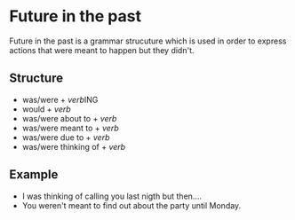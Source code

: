 # Future in the past

Future in the past is a grammar strucuture which is used in order to express actions that were meant to happen but they didn't. 

## Structure
- was/were + *verb*ING
- would + *verb*
- was/were about to + *verb* 
- was/were meant to + *verb*
- was/were due to + *verb*
- was/were thinking of + *verb*

## Example
- I was thinking of calling you last nigth but then....
- You weren't meant to find out about the party until Monday.